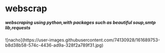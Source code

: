 # webscrap
<h5>webscraping using python,with packages such as beautiful soup,smtp lib,requests</h5>
![nacho](https://user-images.githubusercontent.com/74130928/161689753-b8d38b58-574c-4436-ad9a-328f2a789f31.jpg)
